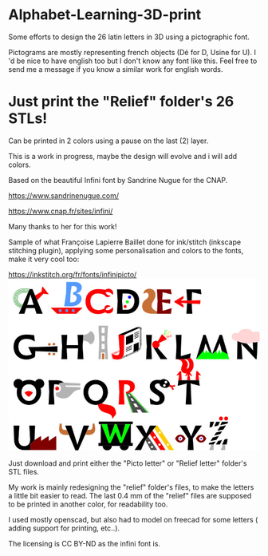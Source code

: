 # Alphabet-Learning-3D-print

Some efforts to design the 26 latin letters in 3D using a pictographic font.

Pictograms are mostly representing french objects (Dé for D, Usine for U). I 'd be nice to have english too but I don't know any font like this. Feel free to send me a message if you know a similar work for english words.

# Just print the "Relief" folder's 26 STLs!
Can be printed in 2 colors using a pause on the last (2) layer.

This is a work in progress, maybe the design will evolve and i will add colors.

Based on the beautiful Infini font by Sandrine Nugue for the CNAP.

https://www.sandrinenugue.com/

https://www.cnap.fr/sites/infini/

Many thanks to her for this work!

Sample of what Françoise Lapierre Baillet done for ink/stitch (inkscape stitching plugin), applying some personalisation and colors to the fonts, make it very cool too:

https://inkstitch.org/fr/fonts/infinipicto/
![Sample ](/infini-font/infinipicto3.jpg)



Just download and print either the "Picto letter" or "Relief letter" folder's STL files.

My work is mainly redesigning the "relief" folder's files, to make the letters a little bit easier to read.
The last 0.4 mm of the "relief" files are supposed to be printed in another color, for readability too.

I used mostly openscad, but also had to model on freecad for some letters ( adding support for printing, etc..).

The licensing is CC BY-ND as the infini font is. 
